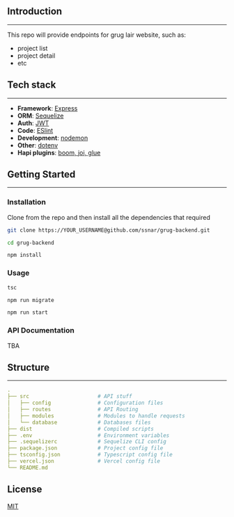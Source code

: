 ## Introduction
---
This repo will provide endpoints for grug lair website, such as:
* project list
* project detail
* etc

## Tech stack
---
* **Framework**: [Express](https://github.com/expressjs/express)
* **ORM**: [Sequelize](https://github.com/sequelize/sequelize)
* **Auth**: [JWT](github.com/auth0/node-jsonwebtoken)
* **Code**: [ESlint](https://github.com/eslint/eslint)
* **Development**: [nodemon](https://github.com/remy/nodemon)
* **Other**: [dotenv](https://github.com/motdotla/dotenv)
* **Hapi plugins**: [boom, joi, glue](https://hapi.dev/plugins/)

## Getting Started
---
### Installation
Clone from the repo and then install all the dependencies that required

```bash
git clone https://YOUR_USERNAME@github.com/ssnar/grug-backend.git

cd grug-backend

npm install
```

### Usage
```bash
tsc

npm run migrate

npm run start
```

### API Documentation
TBA

## Structure
---
```YAML
.
├── src                      # API stuff
│   ├── config               # Configuration files
│   ├── routes               # API Routing
│   ├── modules              # Modules to handle requests
│   └── database             # Databases files
├── dist                     # Compiled scripts
├── .env                     # Environment variables
├── .sequelizerc             # Sequelize CLI config
├── package.json             # Project config file
├── tsconfig.json            # Typescript config file
├── vercel.json              # Vercel config file
└── README.md 
```

## License
[MIT](https://choosealicense.com/licenses/mit/)
